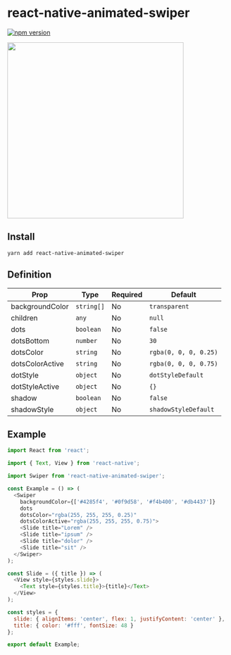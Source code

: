 # react-native-animated-swiper

[![npm version](https://badge.fury.io/js/react-native-animated-swiper.svg)](https://badge.fury.io/js/react-native-animated-swiper)

<img src="https://raw.githubusercontent.com/sonaye/react-native-animated-swiper/master/demo.gif" width="400">

## Install

`yarn add react-native-animated-swiper`

## Definition

| Prop            | Type       | Required | Default               |
| --------------- | ---------- | -------- | --------------------- |
| backgroundColor | `string[]` | No       | `transparent`         |
| children        | `any`      | No       | `null`                |
| dots            | `boolean`  | No       | `false`               |
| dotsBottom      | `number`   | No       | `30`                  |
| dotsColor       | `string`   | No       | `rgba(0, 0, 0, 0.25)` |
| dotsColorActive | `string`   | No       | `rgba(0, 0, 0, 0.75)` |
| dotStyle        | `object`   | No       | `dotStyleDefault`     |
| dotStyleActive  | `object`   | No       | `{}`                  |
| shadow          | `boolean`  | No       | `false`               |
| shadowStyle     | `object`   | No       | `shadowStyleDefault`  |

## Example

```js
import React from 'react';

import { Text, View } from 'react-native';

import Swiper from 'react-native-animated-swiper';

const Example = () => (
  <Swiper
    backgroundColor={['#4285f4', '#0f9d58', '#f4b400', '#db4437']}
    dots
    dotsColor="rgba(255, 255, 255, 0.25)"
    dotsColorActive="rgba(255, 255, 255, 0.75)">
    <Slide title="Lorem" />
    <Slide title="ipsum" />
    <Slide title="dolor" />
    <Slide title="sit" />
  </Swiper>
);

const Slide = ({ title }) => (
  <View style={styles.slide}>
    <Text style={styles.title}>{title}</Text>
  </View>
);

const styles = {
  slide: { alignItems: 'center', flex: 1, justifyContent: 'center' },
  title: { color: '#fff', fontSize: 48 }
};

export default Example;
```
